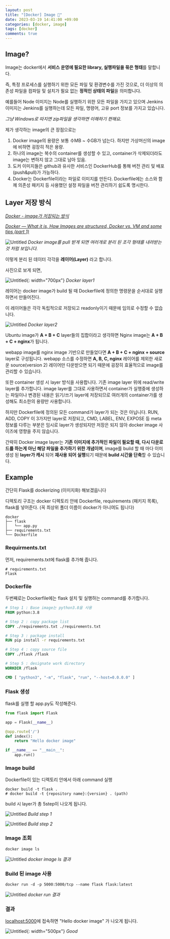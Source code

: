 ```yaml
---
layout: post
title: "[Docker] Image 🐋"
date: 2023-03-19 14:41:00 +09:00
categories: [docker, image]
tags: [docker]
comments: true
---
```


## Image?

Image는 docker에서 **서비스 운영에 필요한 library, 실행파일을 묶은 형태**를 말합니다.

즉, 특정 프로세스를 실행하기 위한 모든 파일 및 환경변수를 가진 것으로, 더 이상의 의존성 파일을 컴파일 및 설치가 필요 없는 **정적인 상태의 파일**을 의미합니다.


예를들어 Node 이미지는 Node를 실행하기 위한 모든 파일을 가지고 있으며 Jenkins 이미지는 Jenkins를 실행하는데 모든 파일, 명령어, 고유 port 정보를 가지고 있습니다.

_그냥 Windows로 따지면 zip파일을 생각하면 이해하기 편해요._

제가 생각하는 image의 큰 장점으로는

1. Docker image의 용량은 보통 수MB ~ 수GB가 넘는다. 하지만 가상머신의 image에 비하면 굉장히 적은 용량.
2. 하나의 image는 복수의 container를 생성할 수 있고, container가 삭제되더라도 image는 변하지 않고 그대로 남아 있음.
3. 도커 이미지들은 github과 유사한 서비스인 DockerHub를 통해 버전 관리 및 배포(push&pull)가 가능하다.
4. Docker는 Dockerfile이라는 파일로 이미지를 만든다. Dockerfile에는 소스와 함께 의존성 패키지 등 사용했던 설정 파일을 버전 관리하기 쉽도록 명시한다.

## Layer 저장 방식

_[Docker - image가 저장되는 방식](https://woochan-autobiography.tistory.com/468)_

_[Docker — What it is, How Images are structured, Docker vs. VM and some tips (part 1)](https://ragin.medium.com/docker-what-it-is-how-images-are-structured-docker-vs-vm-and-some-tips-part-1-d9686303590f)_

![Untitled](../../../assets/img/posts/docker/nginx-pull.png)
_Docker image를 pull 받게 되면 여러개로 분리 된 조각 형태를 내려받는 것 처럼 보입니다._

이렇게 분리 된 데이터 각각을 **레이어(Layer)** 라고 합니다.

 사진으로 보게 되면,

![Untitled](../../../assets/img/posts/docker/docker-image-layer.png){: width="700px"}
_Docker layer1_

레이어는 docker image가 build 될 때 Dockerfile에 정의한 명령문을 순서대로 실행하면서 만들어진다.

이 레이어들은 각각 독립적으로 저장되고 readonly이기 때문에 임의로 수정할 수 없습니다.

![Untitled](../../../assets/img/posts/docker/docker-layer.png)
_Docker layer2_

Ubuntu image가 **A + B + C** layer들의 집합이라고 생각하면 Nginx image는 **A + B + C + nginx**가 됩니다.

webapp image를 nginx image 기반으로 만들었다면 **A + B + C + nginx + source** layer로 구성됩니다. webapp 소스를 수정하면 **A, B, C, nginx** 레이어를 제외한 새로운 source(version 2) 레이어만 다운받으면 되기 때문에 굉장히 효율적으로 image를 관리할 수 있습니다.

또한 container 생성 시 layer 방식을 사용합니다. 기존 image layer 위에 read/write layer를 추가합니다. image layer를 그대로 사용하면서 container가 실행중에 생성하는 파일이나 변경된 내용은 읽기/쓰기 layer에 저장되므로 여러개의 container가를 생성해도 최소한의 용량만 사용합니다.

하지만 Dockerfile에 정의된 모든 command가 layer가 되는 것은 아닙니다.
RUN, ADD, COPY 이 3가지만 layer로 저장되고, CMD, LABEL, ENV, EXPOSE 등 meta 정보를 다루는 부분은 임시로 layer가 생성되지만 저장은 되지 않아 docker image 사이즈에 영향을 주지 않습니다. 

간략히 Docker image layer는 **기존 이미지에 추가적인 파일이 필요할 때, 다시 다운로드를 하는게 아닌 해당 파일을 추가하기 위한 개념이며**, image를 build 할 때 마다 이미 생성 된 **layer가 캐시** 되어 **재사용 되어 실행**되기 때문에 **build 시간을 단축**할 수 있습니다.

## Example

간단히 Flask를 dockerizing (이미지화) 해보겠읍니다

디렉토리 구조는 docker 디렉토리 안에 Dockerfile, requirements (패키지 목록), flask를 넣어준다. (꼭 최상위 폴더 이름이 docker가 아니여도 됩니다)

```shell
docker
├── flask
│   └── app.py
├── requirements.txt
└── Dockerfile
```

### Requirments.txt

먼저, requirements.txt에 flask를 추가해 줍니다.

```
# requirements.txt
Flask
```

### Dockerfile

두번째로는 Dockerfile에는 flask 설치 및 실행하는 command를 추가합니다.

```Dockerfile
# Step 1 : Base image는 python3.8을 사용
FROM python:3.8

# Step 2 : copy package list 
COPY ./requirements.txt ./requirements.txt

# Step 3 : package install
RUN pip install -r requirements.txt

# Step 4 : copy source file 
COPY ./flask /flask

# Step 5 : designate work directory
WORKDIR /flask

CMD [ "python3", "-m", "flask", "run", "--host=0.0.0.0" ]
```

### Flask 생성

flask를 실행 할 app.py도 작성해준다.

```python
from flask import Flask

app = Flask(__name__)

@app.route('/')
def index():
    return "Hello docker image"

if __name__ == "__main__":
    app.run()
```

### Image build

Dockerfile이 있는 디렉토리 안에서 아래 command 실행

```shell
docker build -t flask .
# docker build -t {repository name}:{version} . (path)
```

build 시 layer가 총 5step이 나오게 됩니다.

![Untitled](../../../assets/img/posts/docker/docker-build-step1.png)
_Build step 1_

![Untitled](../../../assets/img/posts/docker/docker-build-step2.png)
_Build step 2_

### Image 조회

```shell
docker image ls
```

![Untitled](../../../assets/img/posts/docker/flask-build-ls.png)
_docker image ls 결과_

### Build 된 image 사용

```shell
docker run -d -p 5000:5000/tcp --name flask flask:latest
```

![Untitled](../../../assets/img/posts/docker/docker-build-result.png)
_docker run 결과_

### 결과

[localhost:5000](http://localhost:5000/)에 접속하면 "Hello docker image" 가 나오게 됩니다.

![Untitled](../../../assets/img/posts/docker/docker-build-result-helloworld.png){: width="500px"}
_Good_
